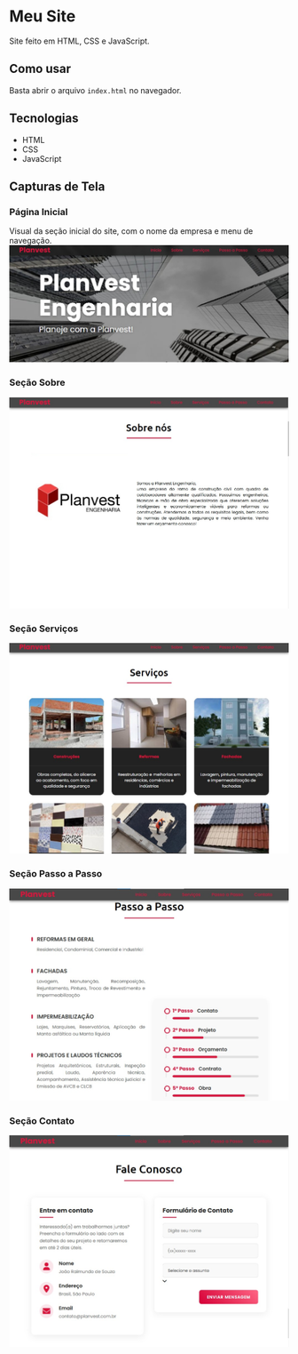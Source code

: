 # Meu Site

Site feito em HTML, CSS e JavaScript.

## Como usar

Basta abrir o arquivo `index.html` no navegador.

## Tecnologias

- HTML
- CSS
- JavaScript

## Capturas de Tela

### Página Inicial
Visual da seção inicial do site, com o nome da empresa e menu de navegação.
![Página Inicial](image/home.jpg)

### Seção Sobre
![Página Sobre](image/sobre.jpg)

### Seção Serviços
![Página Serviços](image/servicos.jpg)

### Seção Passo a Passo
![Página Passo a Passo](image/passo.jpg)

### Seção Contato
![Página Contato](image/contato.jpg)
